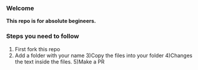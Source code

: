 ### Welcome

<strong>This repo is for absolute begineers.</strong>

### Steps you need to follow

1) First fork this repo
2) Add a folder with your name
3)Copy the files into your folder
4)Changes the text inside the files.
5)Make a PR
